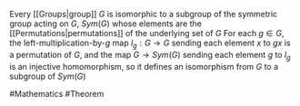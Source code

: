 Every [[Groups|group]] $G$ is isomorphic to a subgroup of the symmetric group acting on $G$, $Sym(G)$ whose elements are the [[Permutations|permutations]] of the underlying set of $G$
For each $g\in G$, the left-multiplication-by-$g$ map $l_{g}:G\to G$ sending each element $x$ to $gx$ is a permutation of $G$, and the map $G\to Sym(G)$ sending each element $g$ to $l_{g}$ is an injective homomorphism, so it defines an isomorphism from $G$ to a subgroup of $Sym(G)$

#Mathematics #Theorem